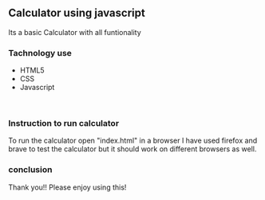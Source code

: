 ## Calculator using javascript 
Its a basic Calculator with all funtionality

### Tachnology use 
- HTML5
- CSS
- Javascript
<br>

### Instruction to run calculator
To run the calculator open "index.html" in a browser
I have used firefox and brave to test the calculator but it should work on different browsers as well.

### conclusion
Thank you!!
Please enjoy using this!
